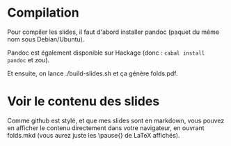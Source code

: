 # Compilation

Pour compiler les slides, il faut d'abord installer pandoc (paquet du même nom sous Debian/Ubuntu).

Pandoc est également disponible sur Hackage (donc : ```cabal install pandoc``` et zou).

Et ensuite, on lance ./build-slides.sh et ça génère folds.pdf.

# Voir le contenu des slides

Comme github est stylé, et que mes slides sont en markdown, vous pouvez en afficher le contenu directement dans votre navigateur, en ouvrant folds.mkd
(vous aurez juste les \pause{} de LaTeX affichés).
